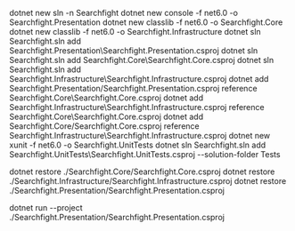dotnet new sln -n Searchfight
dotnet new console -f net6.0 -o Searchfight.Presentation
dotnet new classlib -f net6.0 -o Searchfight.Core
dotnet new classlib -f net6.0 -o Searchfight.Infrastructure
dotnet sln Searchfight.sln add Searchfight.Presentation\Searchfight.Presentation.csproj
dotnet sln Searchfight.sln add Searchfight.Core\Searchfight.Core.csproj
dotnet sln Searchfight.sln add Searchfight.Infrastructure\Searchfight.Infrastructure.csproj
dotnet add Searchfight.Presentation/Searchfight.Presentation.csproj reference Searchfight.Core\Searchfight.Core.csproj
dotnet add Searchfight.Infrastructure\Searchfight.Infrastructure.csproj reference Searchfight.Core\Searchfight.Core.csproj
dotnet add Searchfight.Core/Searchfight.Core.csproj reference Searchfight.Infrastructure\Searchfight.Infrastructure.csproj
dotnet new xunit -f net6.0 -o Searchfight.UnitTests
dotnet sln Searchfight.sln add Searchfight.UnitTests\Searchfight.UnitTests.csproj --solution-folder Tests

dotnet restore ./Searchfight.Core/Searchfight.Core.csproj
dotnet restore ./Searchfight.Infrastructure/Searchfight.Infrastructure.csproj
dotnet restore ./Searchfight.Presentation/Searchfight.Presentation.csproj

dotnet run --project ./Searchfight.Presentation/Searchfight.Presentation.csproj